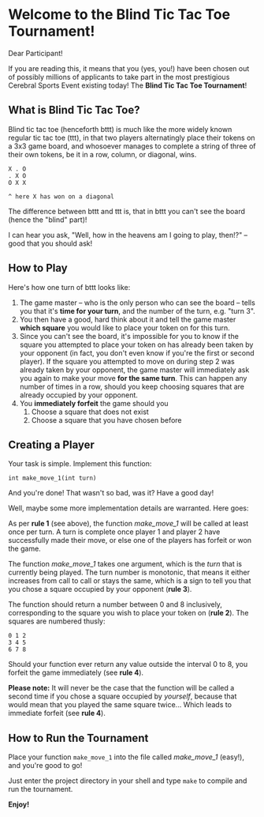 # Welcome to the Blind Tic Tac Toe Tournament!

Dear Participant! 

If you are reading this, it means that you (yes, you!) have been chosen
out of possibly millions of applicants to take part in the most prestigious
Cerebral Sports Event existing today! The **Blind Tic Tac Toe Tournament**!

## What is Blind Tic Tac Toe?

Blind tic tac toe (henceforth bttt) is much like the more widely known 
regular tic tac toe (ttt), in that two players alternatingly place their tokens
on a 3x3 game board, and whosoever manages to complete a string of three of
their own tokens, be it in a row, column, or diagonal, wins.

    X . O
    . X O
    O X X

    ^ here X has won on a diagonal

The difference between bttt and ttt is, that in bttt you can't see the board
(hence the "blind" part)!

I can hear you ask, "Well, how in the heavens am I going to play, then!?" –
good that you should ask!

## How to Play
Here's how one turn of bttt looks like:

1.  The game master – who is the only person who can see the board – tells you
    that it's **time for your turn**, and the number of the turn, e.g. "turn 3".
2.  You then have a good, hard think about it and tell the game master
    **which square** you would like to place your token on for this turn.
3.  Since you can't see the board, it's impossible for you to know if the square
    you attempted to place your token on has already been taken by your 
    opponent (in fact, you don't even know if you're the first or second
    player). If the square you attempted to move on during step 2 was already
    taken by your opponent, the game master will immediately ask you again to
    make your move **for the same turn**. This can happen any number of times
    in a row, should you keep choosing squares that are already occupied by 
    your opponent.
4.  You **immediately forfeit** the game should you
    1.  Choose a square that does not exist
    2.  Choose a square that you have chosen before

## Creating a Player

Your task is simple. Implement this function:

`int make_move_1(int turn)`

And you're done! That wasn't so bad, was it? Have a good day!

Well, maybe some more implementation details are warranted. Here goes:

As per **rule 1** (see above), the function *make_move_1* will be called at 
least once per turn. A turn is complete once player 1 and player 2 have 
successfully made their move, or else one of the players has forfeit or won 
the game.

The function *make_move_1* takes one argument, which is the *turn* that is 
currently being played. The turn number is monotonic, that means it
either increases from call to call or stays the same, which is a sign to tell
you that you chose a square occupied by your opponent (**rule 3**).

The function should return a number between 0 and 8 inclusively, corresponding
to the square you wish to place your token on (**rule 2**). 
The squares are numbered thusly:

    0 1 2
    3 4 5
    6 7 8

Should your function ever return any value outside the interval 0 to 8, 
you forfeit the game immediately (see **rule 4**).

**Please note:** It will never be the case that the function will be called
a second time if you chose a square occupied by *yourself*, because that would
mean that you played the same square twice... Which leads to immediate forfeit
(see **rule 4**).

## How to Run the Tournament

Place your function `make_move_1` into the file called *make_move_1* (easy!),
and you're good to go!

Just enter the project directory in your shell and type `make` to compile
and run the tournament.

**Enjoy!**
